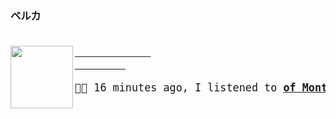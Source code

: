 ### ベルカ


<big>
    <pre>
        <a align="left" href="https://www.youtube.com/results?search_query=of+Montreal+It&#39;s+Different+for+Girls" target="_blank">
            <img align="left" width="100" height="100" src="https:&#x2F;&#x2F;lastfm.freetls.fastly.net&#x2F;i&#x2F;u&#x2F;300x300&#x2F;cc73349ebea683c46efb709667afbdfc.jpg">
        </a><p align="right">🎵🎶 16 minutes ago, I listened to <b><a href="https://www.youtube.com/results?search_query=of+Montreal+It&#39;s+Different+for+Girls" target="_blank">of Montreal - It&#39;s Different for Girls</a> 🔗</b></p>
</pre></big>